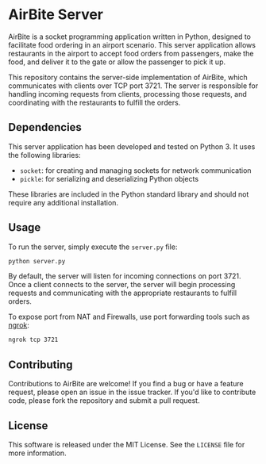 # AirBite Server

AirBite is a socket programming application written in Python, designed to facilitate food ordering in an airport scenario. This server application allows restaurants in the airport to accept food orders from passengers, make the food, and deliver it to the gate or allow the passenger to pick it up. 

This repository contains the server-side implementation of AirBite, which communicates with clients over TCP port 3721. The server is responsible for handling incoming requests from clients, processing those requests, and coordinating with the restaurants to fulfill the orders.

## Dependencies

This server application has been developed and tested on Python 3. It uses the following libraries:

- `socket`: for creating and managing sockets for network communication
- `pickle`: for serializing and deserializing Python objects

These libraries are included in the Python standard library and should not require any additional installation.

## Usage

To run the server, simply execute the `server.py` file:
```bash
python server.py
```

By default, the server will listen for incoming connections on port 3721. Once a client connects to the server, the server will begin processing requests and communicating with the appropriate restaurants to fulfill orders.

To expose port from NAT and Firewalls, use port forwarding tools such as [ngrok](https://ngrok.com/docs/getting-started):
```bash
ngrok tcp 3721
```

## Contributing

Contributions to AirBite are welcome! If you find a bug or have a feature request, please open an issue in the issue tracker. If you'd like to contribute code, please fork the repository and submit a pull request.

## License

This software is released under the MIT License. See the `LICENSE` file for more information.